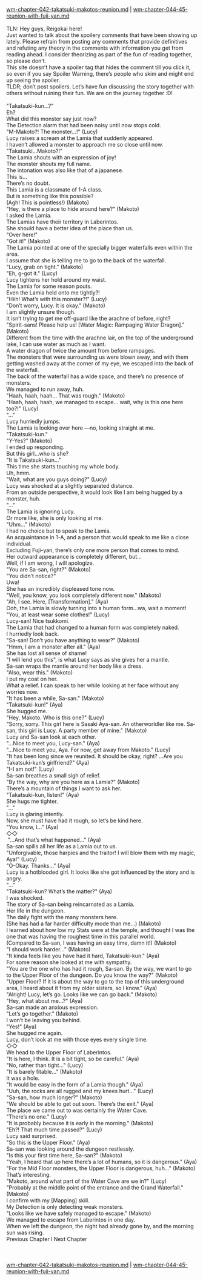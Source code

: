 [wm-chapter-042-takatsuki-makotos-reunion.md](./wm-chapter-042-takatsuki-makotos-reunion.md) | [wm-chapter-044-45-reunion-with-fuji-yan.md](./wm-chapter-044-45-reunion-with-fuji-yan.md) <br/>
<br/>
TLN: Hey guys, Reigokai here! <br/>
Just wanted to talk about the spoilery comments that have been showing up lately. Please refrain from posting any comments that provide definitives and refuting any theory in the comments with information you get from reading ahead. I consider theorizing as part of the fun of reading together, so please don’t.<br/>
This site doesn’t have a spoiler tag that hides the comment till you click it, so even if you say Spoiler Warning, there’s people who skim and might end up seeing the spoiler. <br/>
TLDR; don’t post spoilers. Let’s have fun discussing the story together with others without ruining their fun. We are on the journey together :D!<br/>
<br/>
"Takatsuki-kun…?" <br/>
Eh?<br/>
What did this monster say just now? <br/>
The Detection alarm that had been noisy until now stops cold.<br/>
"M-Makoto?! The monster…!" (Lucy)<br/>
Lucy raises a scream at the Lamia that suddenly appeared.<br/>
I haven’t allowed a monster to approach me so close until now.<br/>
"Takatsuki…Makoto?!" <br/>
The Lamia shouts with an expression of joy!<br/>
The monster shouts my full name.<br/>
The intonation was also like that of a japanese.<br/>
This is…<br/>
There’s no doubt.<br/>
This Lamia is a classmate of 1-A class.<br/>
But is something like this possible?<br/>
(Agh! This is pointless!) (Makoto)<br/>
"Hey, is there a place to hide around here?" (Makoto)<br/>
I asked the Lamia.<br/>
The Lamias have their territory in Laberintos.<br/>
She should have a better idea of the place than us.<br/>
"Over here!" <br/>
"Got it!" (Makoto)<br/>
The Lamia pointed at one of the specially bigger waterfalls even within the area.<br/>
I assume that she is telling me to go to the back of the waterfall.<br/>
"Lucy, grab on tight." (Makoto)<br/>
"Eh, g-got it." (Lucy)<br/>
Lucy tightens her hold around my waist.<br/>
The Lamia for some reason pouts. <br/>
Even the Lamia held onto me tightly?! <br/>
"Hiih! What’s with this monster?!" (Lucy)<br/>
"Don’t worry, Lucy. It is okay." (Makoto)<br/>
I am slightly unsure though.<br/>
It isn’t trying to get me off-guard like the arachne of before, right?<br/>
"Spirit-sans! Please help us! [Water Magic: Rampaging Water Dragon]." (Makoto)<br/>
Different from the time with the arachne lair, on the top of the underground lake, I can use water as much as I want.<br/>
A water dragon of twice the amount from before rampages.<br/>
The monsters that were surrounding us were blown away, and with them getting washed away at the corner of my eye, we escaped into the back of the waterfall.<br/>
The back of the waterfall has a wide space, and there’s no presence of monsters.<br/>
We managed to run away, huh.<br/>
"Haah, haah, haah… That was rough." (Makoto)<br/>
"Haah, haah, haah, we managed to escape… wait, why is this one here too?!" (Lucy)<br/>
"…"<br/>
Lucy hurriedly jumps.<br/>
The Lamia is looking over here —no, looking straight at me.<br/>
"Takatsuki-kun." <br/>
"Y-Yes?" (Makoto)<br/>
I ended up responding.<br/>
But this girl…who is she?<br/>
"It is Takatsuki-kun…" <br/>
This time she starts touching my whole body.<br/>
Uh, hmm.<br/>
"Wait, what are you guys doing?" (Lucy)<br/>
Lucy was shocked at a slightly separated distance.<br/>
From an outside perspective, it would look like I am being hugged by a monster, huh.<br/>
"…"<br/>
The Lamia is ignoring Lucy.<br/>
Or more like, she is only looking at me.<br/>
"Uhm…" (Makoto)<br/>
I had no choice but to speak to the Lamia.<br/>
An acquaintance in 1-A, and a person that would speak to me like a close individual.<br/>
Excluding Fuji-yan, there’s only one more person that comes to mind.<br/>
Her outward appearance is completely different, but…<br/>
Well, if I am wrong, I will apologize.<br/>
"You are Sa-san, right?" (Makoto)<br/>
"You didn’t notice?" <br/>
Uwa! <br/>
She has an incredibly displeased tone now.<br/>
"Well, you know, you look completely different now." (Makoto)<br/>
"Ah, I see. Here, [Transformation]." (Aya)<br/>
Ooh, the Lamia is slowly turning into a human form…wa, wait a moment!<br/>
"You, at least wear some clothes!" (Lucy)<br/>
Lucy-san! Nice tsukkomi.<br/>
The Lamia that had changed to a human form was completely naked.<br/>
I hurriedly look back.<br/>
"Sa-san! Don’t you have anything to wear?" (Makoto)<br/>
"Hmm, I am a monster after all." (Aya)<br/>
She has lost all sense of shame! <br/>
"I will lend you this", is what Lucy says as she gives her a mantle.<br/>
Sa-san wraps the mantle around her body like a dress.<br/>
"Also, wear this." (Makoto)<br/>
I put my coat on her. <br/>
What a relief. I can speak to her while looking at her face without any worries now.<br/>
"It has been a while, Sa-san." (Makoto)<br/>
"Takatsuki-kun!" (Aya)<br/>
She hugged me.<br/>
"Hey, Makoto. Who is this one?" (Lucy)<br/>
"Sorry, sorry. This girl here is Sasaki Aya-san. An otherworldler like me. Sa-san, this girl is Lucy. A party member of mine." (Makoto)<br/>
Lucy and Sa-san look at each other.<br/>
"…Nice to meet you, Lucy-san." (Aya)<br/>
"…Nice to meet you, Aya. For now, get away from Makoto." (Lucy)<br/>
"It has been long since we reunited. It should be okay, right? …Are you Takatsuki-kun’s girlfriend?" (Aya)<br/>
"I-I am not!" (Lucy)<br/>
Sa-san breathes a small sigh of relief.<br/>
"By the way, why are you here as a Lamia?" (Makoto)<br/>
There’s a mountain of things I want to ask her.<br/>
"Takatsuki-kun, listen!" (Aya)<br/>
She hugs me tighter.<br/>
"…"<br/>
Lucy is glaring intently.<br/>
Now, she must have had it rough, so let’s be kind here. <br/>
"You know, I…" (Aya)<br/>
◇◇<br/>
 "…And that’s what happened…" (Aya)<br/>
Sa-san spills all her life as a Lamia out to us.<br/>
"Unforgivable, those harpies and the traitor! I will blow them with my magic, Aya!" (Lucy)<br/>
"O-Okay. Thanks…" (Aya)<br/>
Lucy is a hotblooded girl. It looks like she got influenced by the story and is angry.<br/>
"…"<br/>
"Takatsuki-kun? What’s the matter?" (Aya)<br/>
I was shocked.<br/>
The story of Sa-san being reincarnated as a Lamia.<br/>
Her life in the dungeon.<br/>
The daily fight with the many monsters here.<br/>
(She has had a far harder difficulty mode than me…) (Makoto)<br/>
I learned about how low my Stats were at the temple, and thought I was the one that was having the roughest time in this parallel world.<br/>
(Compared to Sa-san, I was having an easy time, damn it!) (Makoto)<br/>
"I should work harder…" (Makoto)<br/>
"It kinda feels like you have had it hard, Takatsuki-kun." (Aya)<br/>
For some reason she looked at me with sympathy.<br/>
"You are the one who has had it rough, Sa-san. By the way, we want to go to the Upper Floor of the dungeon. Do you know the way?" (Makoto)<br/>
"Upper Floor? If it is about the way to go to the top of this underground area, I heard about it from my older sisters, so I know." (Aya)<br/>
"Alright! Lucy, let’s go. Looks like we can go back." (Makoto)<br/>
"Hey, what about me…?" (Aya)<br/>
Sa-san made an anxious expression.<br/>
"Let’s go together." (Makoto)<br/>
I won’t be leaving you behind.<br/>
"Yes!" (Aya)<br/>
She hugged me again.<br/>
Lucy, don’t look at me with those eyes every single time.<br/>
◇◇<br/>
We head to the Upper Floor of Laberintos.<br/>
"It is here, I think. It is a bit tight, so be careful." (Aya)<br/>
"No, rather than tight…" (Lucy)<br/>
"It is barely fitable…" (Makoto)<br/>
It was a hole.<br/>
"It would be easy in the form of a Lamia though." (Aya)<br/>
"Uuh, the rocks are all rugged and my knees hurt…" (Lucy)<br/>
"Sa-san, how much longer?" (Makoto)<br/>
"We should be able to get out soon. There’s the exit." (Aya)<br/>
The place we came out to was certainly the Water Cave. <br/>
"There’s no one." (Lucy)<br/>
"It is probably because it is early in the morning." (Makoto)<br/>
"Eh?! That much time passed?" (Lucy)<br/>
Lucy said surprised.<br/>
"So this is the Upper Floor." (Aya)<br/>
Sa-san was looking around the dungeon restlessly.<br/>
"Is this your first time here, Sa-san?" (Makoto)<br/>
"Yeah, I heard that up here there’s a lot of humans, so it is dangerous." (Aya)<br/>
"For the Mid Floor monsters, the Upper Floor is dangerous, huh…" (Makoto)<br/>
That’s interesting.<br/>
"Makoto, around what part of the Water Cave are we in?" (Lucy)<br/>
"Probably at the middle point of the entrance and the Grand Waterfall." (Makoto)<br/>
I confirm with my [Mapping] skill.<br/>
My Detection is only detecting weak monsters.<br/>
"Looks like we have safely managed to escape." (Makoto)<br/>
We managed to escape from Laberintos in one day.<br/>
When we left the dungeon, the night had already gone by, and the morning sun was rising.<br/>
Previous Chapter l Next Chapter<br/>
<br/>
<br/> <br/>
[wm-chapter-042-takatsuki-makotos-reunion.md](./wm-chapter-042-takatsuki-makotos-reunion.md) | [wm-chapter-044-45-reunion-with-fuji-yan.md](./wm-chapter-044-45-reunion-with-fuji-yan.md) <br/>
